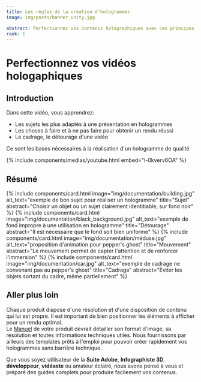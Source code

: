 ```yaml
---
title: Les règles de la création d'hologrammes
image: img/posts/banner_unity.jpg

abstract: Perfectionnez vos contenus holographiques avec ces principes de base
rank: 1
---
```


<h1>Perfectionnez vos vidéos hologaphiques</h1>

<div class="row">
  <div class="col-lg-6 col-12">
    <h2> Introduction </h2>
    <p>Dans cette vidéo, vous apprendrez:</p>
    <ul>
      <li>Les sujets les plus adaptés à une présentation en hologrammes</li>
      <li>Les choses à faire et à ne pas faire pour obtenir un rendu réussi</li>
      <li>Le cadrage, le détourage d'une vidéo</li>
    </ul>
    <p>Ce sont les bases nécessaires à la réalisation d'un hologramme de qualité</p>
  </div>
  <div class="col-lg-6 col-12">
    {% include components/medias/youtube.html  embed="l-0kverv6OA" %}
  </div>
</div>
<p>
  <h2>Résumé</h2>
</p>
<div class="card-group mb-2">
  {% include components/card.html 
    image="img/documentation/building.jpg" 
    alt_text="exemple de bon sujet pour réaliser un hologramme" 
    title="Sujet" 
    abstract="Choisir un objet ou un sujet clairement identitiable, sur fond noir" 
  %}
  {% include components/card.html 
    image="img/documentation/black_background.jpg" 
    alt_text="exemple de fond impropre à une utilisation en hologramme" 
    title="Détourage" 
    abstract="Il est nécessaire que le fond soit bien uniforme" 
  %}
  {% include components/card.html 
    image="img/documentation/méduse.jpg" 
    alt_text="proposition d'animation pour pepper's ghost" 
    title="Mouvement" 
    abstract="Le mouvement permet de capter l'attention et de renforcer l'immersion" 
  %}
  {% include components/card.html 
    image="img/documentation/car.jpg" 
    alt_text="exemple de cadrage ne convenant pas au pepper's ghost" 
    title="Cadrage" 
    abstract="Eviter les objets sortant du cadre, même partiellement" 
  %}
</div>
<p><h2>Aller plus loin</h2></p>
<p>
  Chaque produit dispose d'une résolution et d'une disposition de contenu qui lui est propre. Il est important de bien positionner les éléments à afficher pour un rendu optimal.
  <br>
  Le <a href="/dev/fr/toolbox/manuals/">Manuel</a> de votre produit devrait détailler son format d'image, sa résolution et toutes informations techniques utiles. Nous fournissons par ailleurs des templates prêts à l'emploi pour pouvoir créer rapidement vos hologrammes sans barrière technique.
</p>
<p>
  Que vous soyez utilisateur de la <b>Suite Adobe</b>, <b>Infographiste 3D</b>, <b>développeur</b>, <b>vidéaste</b> ou amateur éclairé, nous avons pensé à vous et préparé des guides complets pour produire facilement vos contenus.
</p>
